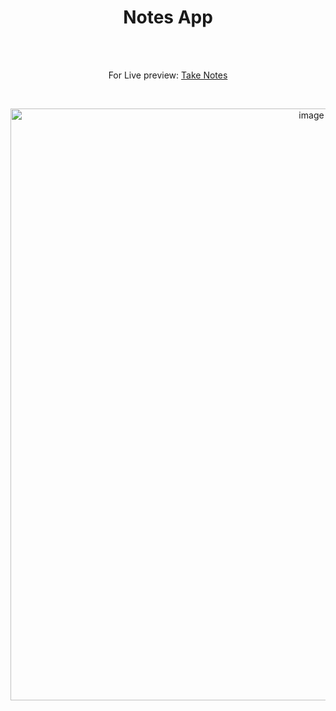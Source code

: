<h1 align="center">Notes App</h1><br>
<br>
<p align="center">
For Live preview: <a href="https://ash-win-n.github.io/notes-app/">Take Notes </a></p><br>

<p align="center">

<img width="947" alt="image" src="https://user-images.githubusercontent.com/70138036/186835816-0f26423d-200c-49a0-a9d0-4b90da8a7afd.png">


</p>

